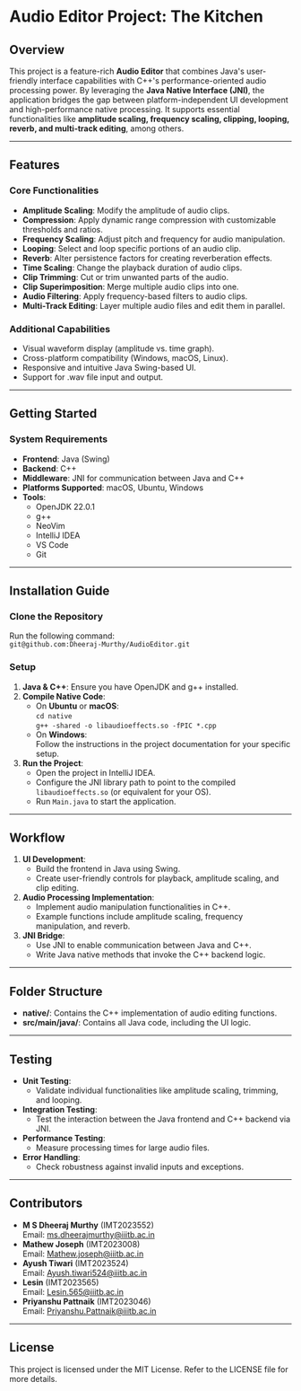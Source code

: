 # Audio Editor Project: **The Kitchen**

## **Overview**
This project is a feature-rich **Audio Editor** that combines Java's user-friendly interface capabilities with C++'s performance-oriented audio processing power. By leveraging the **Java Native Interface (JNI)**, the application bridges the gap between platform-independent UI development and high-performance native processing. It supports essential functionalities like **amplitude scaling, frequency scaling, clipping, looping, reverb, and multi-track editing**, among others.

---

## **Features**
### **Core Functionalities**
- **Amplitude Scaling**: Modify the amplitude of audio clips.
- **Compression**: Apply dynamic range compression with customizable thresholds and ratios.
- **Frequency Scaling**: Adjust pitch and frequency for audio manipulation.
- **Looping**: Select and loop specific portions of an audio clip.
- **Reverb**: Alter persistence factors for creating reverberation effects.
- **Time Scaling**: Change the playback duration of audio clips.
- **Clip Trimming**: Cut or trim unwanted parts of the audio.
- **Clip Superimposition**: Merge multiple audio clips into one.
- **Audio Filtering**: Apply frequency-based filters to audio clips.
- **Multi-Track Editing**: Layer multiple audio files and edit them in parallel.

### **Additional Capabilities**
- Visual waveform display (amplitude vs. time graph).
- Cross-platform compatibility (Windows, macOS, Linux).
- Responsive and intuitive Java Swing-based UI.
- Support for .wav file input and output.

---

## **Getting Started**
### **System Requirements**
- **Frontend**: Java (Swing)
- **Backend**: C++
- **Middleware**: JNI for communication between Java and C++
- **Platforms Supported**: macOS, Ubuntu, Windows
- **Tools**:
    - OpenJDK 22.0.1
    - g++
    - NeoVim
    - IntelliJ IDEA
    - VS Code
    - Git

---

## **Installation Guide**
### Clone the Repository
Run the following command:  
    `git@github.com:Dheeraj-Murthy/AudioEditor.git`

### Setup
1. **Java & C++**: Ensure you have OpenJDK and g++ installed.
2. **Compile Native Code**:
    - On **Ubuntu** or **macOS**:  
      `cd native`  
      `g++ -shared -o libaudioeffects.so -fPIC *.cpp`
    - On **Windows**:  
      Follow the instructions in the project documentation for your specific setup.
3. **Run the Project**:
    - Open the project in IntelliJ IDEA.
    - Configure the JNI library path to point to the compiled `libaudioeffects.so` (or equivalent for your OS).
    - Run `Main.java` to start the application.

---

## **Workflow**
1. **UI Development**:
    - Build the frontend in Java using Swing.
    - Create user-friendly controls for playback, amplitude scaling, and clip editing.
2. **Audio Processing Implementation**:
    - Implement audio manipulation functionalities in C++.
    - Example functions include amplitude scaling, frequency manipulation, and reverb.
3. **JNI Bridge**:
    - Use JNI to enable communication between Java and C++.
    - Write Java native methods that invoke the C++ backend logic.

---

## **Folder Structure**
- **native/**: Contains the C++ implementation of audio editing functions.
- **src/main/java/**: Contains all Java code, including the UI logic.

---

## **Testing**
- **Unit Testing**:
    - Validate individual functionalities like amplitude scaling, trimming, and looping.
- **Integration Testing**:
    - Test the interaction between the Java frontend and C++ backend via JNI.
- **Performance Testing**:
    - Measure processing times for large audio files.
- **Error Handling**:
    - Check robustness against invalid inputs and exceptions.

---

## **Contributors**
- **M S Dheeraj Murthy** (IMT2023552)  
  Email: ms.dheerajmurthy@iiitb.ac.in
- **Mathew Joseph** (IMT2023008)  
  Email: Mathew.joseph@iiitb.ac.in
- **Ayush Tiwari** (IMT2023524)  
  Email: Ayush.tiwari524@iiitb.ac.in
- **Lesin** (IMT2023565)  
  Email: Lesin.565@iiitb.ac.in
- **Priyanshu Pattnaik** (IMT2023046)  
  Email: Priyanshu.Pattnaik@iiitb.ac.in

---

## **License**
This project is licensed under the MIT License. Refer to the LICENSE file for more details.